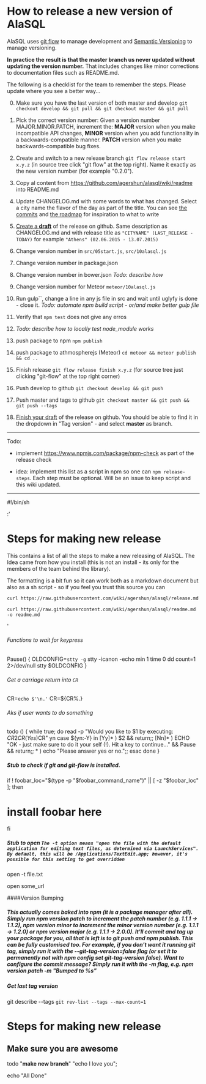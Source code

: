 # How to release a new version of AlaSQL

AlaSQL uses [git flow](http://danielkummer.github.io/git-flow-cheatsheet/) to manage development and [Semantic Versioning](http://semver.org) to manage versioning. 

**In practice the result is that the master branch us never updated without updating the version number.**
That includes changes like minor corrections to documentation files such as README.md. 

The following is a checklist for the team to remember the steps. Please update where you see a better way...


0. Make sure you have the last version of both master and develop `git checkout develop && git pull && git checkout master && git pull`
    
0. Pick the correct version number: Given a version number MAJOR.MINOR.PATCH, increment the: **MAJOR** version when you make incompatible API changes, **MINOR** version when you add functionality in a backwards-compatible manner. **PATCH** version when you make backwards-compatible bug fixes.

0. Create and switch to a new release branch `git flow release start x.y.z` (in source tree click "git flow" at the top right). Name it exactly as the new version number (for example "0.2.0"). 

0. Copy al content from https://github.com/agershun/alasql/wiki/readme into README.md
0. Update CHANGELOG.md with some words to what has changed. Select a city name the flavor of the day as part of the title. You can see [the commits](https://github.com/agershun/alasql/commits/) and [the roadmap](https://trello.com/b/qxz65pVi/alasql-roadmap) for inspiration to what to write

0. [Create a **draft**](https://github.com/agershun/alasql/releases/new) of the release on github. Same description as CHANGELOG.md and with release title as `"CITYNAME" (LAST_RELEASE - TODAY)` for example `"Athens" (02.06.2015 - 13.07.2015)` 

0. Change version number in `src/05start.js`, `src/10alasql.js` 

0. Change version number in package.json 

0. Change version number in bower.json _Todo: describe how_

0. Change version number for Meteor `meteor/10alasql.js`

0. Run gulp``, change a line in any js file in src and wait until uglyfy is done - close it. _Todo: automate npm build script - or/and make better gulp file_ 

0. Verify that `npm test` does not give any erros

0. _Todo: describe how to locally test node_module works_

0. push package to npm `npm publish` 

0. push package to athmospherejs (Meteor) `cd meteor && meteor publish && cd ..` 

0. Finish release `git flow release finish x.y.z` (for source tree just clicking "git-flow" at the top right corner)

0. Push develop to github `git checkout develop && git push`

0. Push master and tags to github `git checkout master && git push && git push --tags`

0. [Finish your draft](https://github.com/agershun/alasql/releases/) of the release on github. You should be able to find it in the dropdown in "Tag version" - and select **master** as branch.

----

Todo: 

* implement https://www.npmjs.com/package/npm-check as part of the release check

* idea: implement this list as a script in npm so one can `npm release-steps`. Each step must be optional. Will be an issue to keep script and this wiki updated.





----

#!/bin/sh

:'
# Steps for making new release 

This contains a list of all the steps to make a new releasing of AlaSQL. The Idea came from how you install (this is not an install - its only for the members of the team behind the library).

The formatting is a bit fun so it can work both as a markdown document but also as a sh script - so if you feel you trust this source you can

```sh
curl https://raw.githubusercontent.com/wiki/agershun/alasql/release.md | sh
```


    curl https://raw.githubusercontent.com/wiki/agershun/alasql/readme.md -o readme.md
'

###### Functions to wait for keypress
Pause()
{
 OLDCONFIG=`stty -g`
 stty -icanon -echo min 1 time 0
 dd count=1 2>/dev/null
 stty $OLDCONFIG
}

###### Get a carriage return into `CR`
CR=`echo $'\n.'`
CR=${CR%.}

###### Aks if user wants to do something
todo () {
    while true; do
        read -p "Would you like to $1 by executing: $CR$2$CR(Yes)$CR" yn
        case ${yn:-Y} in
            [Yy]* ) $2 && return;;
            [Nn]* ) ECHO "OK - just make sure to do it your self (!). Hit a key to continue..." && Pause && return;;
            * ) echo "Please answer yes or no.";;
        esac
    done
}

##### Stub to check if git and git-flow is installed.
if ! foobar_loc="$(type -p "$foobar_command_name")" || [ -z "$foobar_loc" ]; then
  # install foobar here
fi


##### Stub to open `The -t option means "open the file with the default application for editing text files, as determined via LaunchServices". By default, this will be /Applications/TextEdit.app; however, it's possible for this setting to get overridden`

open -t file.txt

open some_url

####Version Bumping
##### This actually comes baked into npm (it is a package manager after all). Simply run npm version patch to increment the patch number (e.g. 1.1.1 -> 1.1.2), npm version minor to increment the minor version number (e.g. 1.1.1 -> 1.2.0) or npm version major (e.g. 1.1.1 -> 2.0.0). It'll commit and tag up your package for you, all that is left is to git push and npm publish. This can be fully customised too. For example, if you don't want it running git tag, simply run it with the --git-tag-version=false flag (or set it to permanently not with npm config set git-tag-version false). Want to configure the commit message? Simply run it with the -m flag, e.g. npm version patch -m "Bumped to %s"


##### Get last tag version

git describe --tags `git rev-list --tags --max-count=1`


# Steps for making new release

## Make sure you are awesome
todo "**make new branch**" "echo I love you";

echo "All Done"


